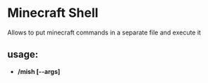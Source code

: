 # Minecraft Shell
Allows to put minecraft commands in a separate file and execute it

## usage:
* __/mish [--args] <script> [params]__
  
  executes __script.mish__ located in __.minecraft/scripts__ or __minecraft/scripts__ or __server_folder/scripts__

## syntax:
_Comment you code with __#__:_  
* `# hi there!`

_Manage variables:_  
* __${variable1=variable2=...=variablen=value}__  
* /say Value is: __${variable}__
  
_Pass parameters to scripts:_  
* __/mish initArcher ${player=John}__
  
_Save flexibility with escape sequences:_  
* use __\\__ to escape syntax symbols like __\\${word\\}__ and __\\\\__ to display __\\__
  
_Use __if__ statement to check variable value:_  
  ```mish
  if ${isServer}
       /say This script is run by a server
   else
       /say This script is run by ${player}
   ```


## params:
* __--raw__

  executes script commands with mish syntax parsing disabled.
 
* __--max-loop-depth n__

  sets maximum amount of code repeats inside loops. That's because if you get an infinite loop somehow
  you we won't be able to stop it via minecraft console
  
* __--noop__

  Forces mish to execute non-operator scripts if called by an operator.
  
_Benefits of using mish syntax_:

## server-side:
If server supports __mish__ then calling __/mish__ within the client side will execute 
scripts located in __server_folder/scripts__. This can be used to create rpg presets and so on.

## examples:
/give __${player}__ minecraft:bow

/give __${player} ${item} ${amount}__

/scoreboard players set @e[type=__${type}__] __${score}__ 10


__\#__ I don't know why you might want to do this but...

/say __${what=Something} ${what}__
